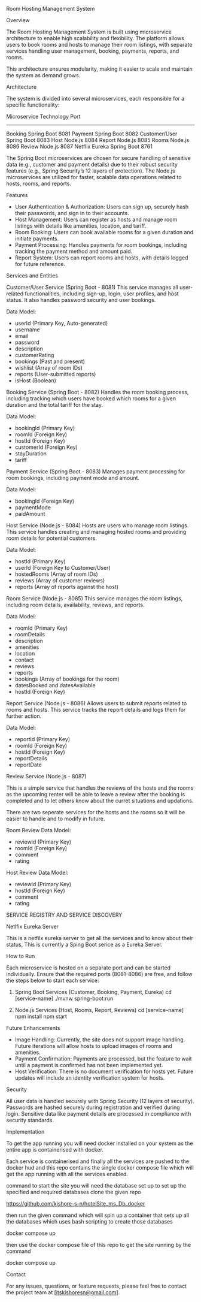 Room Hosting Management System

Overview

The Room Hosting Management System is built using microservice architecture to enable high scalability and flexibility. The platform allows users to book rooms and hosts to manage their room listings, with separate services handling user management, booking, payments, reports, and rooms.

This architecture ensures modularity, making it easier to scale and maintain the system as demand grows.

Architecture

The system is divided into several microservices, each responsible for a specific functionality:

Microservice           Technology   Port
---------------------- ------------ -----
Booking                Spring Boot   8081
Payment                Spring Boot   8082
Customer/User          Spring Boot   8083
Host                   Node.js       8084
Report                 Node.js       8085
Rooms                  Node.js       8086
Review                 Node.js       8087
Netflix Eureka         Spring Boot   8761

The Spring Boot microservices are chosen for secure handling of sensitive data (e.g., customer and payment details) due to their robust security features (e.g., Spring Security’s 12 layers of protection). The Node.js microservices are utilized for faster, scalable data operations related to hosts, rooms, and reports.

Features

- User Authentication & Authorization: Users can sign up, securely hash their passwords, and sign in to their accounts.
- Host Management: Users can register as hosts and manage room listings with details like amenities, location, and tariff.
- Room Booking: Users can book available rooms for a given duration and initiate payments.
- Payment Processing: Handles payments for room bookings, including tracking the payment method and amount paid.
- Report System: Users can report rooms and hosts, with details logged for future reference.

Services and Entities

Customer/User Service (Spring Boot - 8081)
This service manages all user-related functionalities, including sign-up, login, user profiles, and host status. It also handles password security and user bookings.

Data Model:
- userId (Primary Key, Auto-generated)
- username
- email
- password
- description
- customerRating
- bookings (Past and present)
- wishlist (Array of room IDs)
- reports (User-submitted reports)
- isHost (Boolean)

Booking Service (Spring Boot - 8082)
Handles the room booking process, including tracking which users have booked which rooms for a given duration and the total tariff for the stay.

Data Model:
- bookingId (Primary Key)
- roomId (Foreign Key)
- hostId (Foreign Key)
- customerId (Foreign Key)
- stayDuration
- tariff

Payment Service (Spring Boot - 8083)
Manages payment processing for room bookings, including payment mode and amount.

Data Model:
- bookingId (Foreign Key)
- paymentMode
- paidAmount

Host Service (Node.js - 8084)
Hosts are users who manage room listings. This service handles creating and managing hosted rooms and providing room details for potential customers.

Data Model:
- hostId (Primary Key)
- userId (Foreign Key to Customer/User)
- hostedRooms (Array of room IDs)
- reviews (Array of customer reviews)
- reports (Array of reports against the host)

Room Service (Node.js - 8085)
This service manages the room listings, including room details, availability, reviews, and reports.

Data Model:
- roomId (Primary Key)
- roomDetails
- description
- amenities
- location
- contact
- reviews
- reports
- bookings (Array of bookings for the room)
- datesBooked and datesAvailable
- hostId (Foreign Key)

Report Service (Node.js - 8086)
Allows users to submit reports related to rooms and hosts. This service tracks the report details and logs them for further action.

Data Model:
- reportId (Primary Key)
- roomId (Foreign Key)
- hostId (Foreign Key)
- reportDetails
- reportDate


Review Service (Node.js - 8087)

This is a simple service that handles the reviews of the hosts and the rooms as the upcoming renter will be able to leave a review after the booking is completed and to let others know about the curret situations and updations.

There are two seperate services for the hosts and the rooms so it will be easier to handle and to modify in future.

Room Review Data Model:
-  reviewId (Primary Key)
-  roomId (Foreign Key)
-  comment 
-  rating

Host Review Data Model:
-  reviewId (Primary Key)
-  hostId (Foreign Key)
-  comment 
-  rating


SERVICE REGISTRY AND SERVICE DISCOVERY

Netlfix Eureka Server

This is a netfilx eureka server to get all the services and to know about their status, This is currently a Sping Boot serice as a Eureka Server.

How to Run

Each microservice is hosted on a separate port and can be started individually. Ensure that the required ports (8081-8086) are free, and follow the steps below to start each service:

1. Spring Boot Services (Customer, Booking, Payment, Eureka)
   cd [service-name]
   ./mvnw spring-boot:run

2. Node.js Services (Host, Rooms, Report, Reviews)
   cd [service-name]
   npm install
   npm start

Future Enhancements

- Image Handling: Currently, the site does not support image handling. Future iterations will allow hosts to upload images of rooms and amenities.
- Payment Confirmation: Payments are processed, but the feature to wait until a payment is confirmed has not been implemented yet.
- Host Verification: There is no document verification for hosts yet. Future updates will include an identity verification system for hosts.

Security

All user data is handled securely with Spring Security (12 layers of security). Passwords are hashed securely during registration and verified during login. Sensitive data like payment details are processed in compliance with security standards.

Implementation 

To get the app running you will need docker installed on your system as the entire app is containerised with docker.

Each service is containerised and finally all the services are pushed to the docker hud and this repo contains the single docker compose file which will get the app running with all the services enabled.

command to start the site you will need the database set up to set up the specified and required databases clone the given repo 

https://github.com/kishore-s-n/hotelSite_ms_Db_docker

then run the given command which will spin up a container that sets up all the databases which uses bash scripting to create those databases

docker compose up

then use the docker compose file of this repo to get the site running by the command

docker compose up 

Contact

For any issues, questions, or feature requests, please feel free to contact the project team at [itskishoresn@gmail.com].
